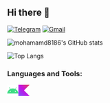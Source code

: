 ## Hi there 👋

[![Telegram](https://img.shields.io/badge/Telegram-blue?logo=telegram)](https://t.me/@Hartage8186)
[![Gmail](https://img.shields.io/badge/Gmail-red?logo=gmail)](mailto:mohammad.sh8186@gmail@gmail.com)

![mohamamd8186's GitHub stats](https://github-readme-stats.vercel.app/api?username=mohammad8186&show_icons=true&theme=dark)

![Top Langs](https://github-readme-stats.vercel.app/api/top-langs/?username=mohammad8186&layout=compact&theme=dark)

### Languages and Tools:
<img align="left" alt="Android" width="26px" src="https://raw.githubusercontent.com/github/explore/main/topics/android/android.png" />
<img align="left" alt="Kotlin" width="26px" src="https://raw.githubusercontent.com/github/explore/main/topics/kotlin/kotlin.png" />


<!--
**mohammad8186/mohammad8186** is a ✨ _special_ ✨ repository because its `README.md` (this file) appears on your GitHub profile.

Here are some ideas to get you started:

- 🔭 I’m currently working on ...
- 🌱 I’m currently learning ...
- 👯 I’m looking to collaborate on ...
- 🤔 I’m looking for help with ...
- 💬 Ask me about ...
- 📫 How to reach me: ...
- 😄 Pronouns: ...
- ⚡ Fun fact: ...
-->
